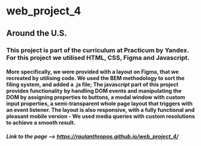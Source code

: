 # web_project_4

## Around the U.S.

### This project is part of the curriculum at Practicum by Yandex. For this project we utilised HTML, CSS, Figma and Javascript.

#### More specifically, we were provided with a layout on Figma, that we recreated by utilising code. We used the BEM methodology to sort the filing system, and added a .js file; The javascript part of this project provides functionality by handling DOM events and manipulating the DOM by assigning properties to buttons, a modal window with custom input properties, a semi-transparent whole page layout that triggers with an event listener. The layout is also responsive, with a fully functional and pleasant mobile version - We used media queries with custom resolutions to achieve a smooth result.

##### Link to the page --> https://raulanthropos.github.io/web_project_4/
